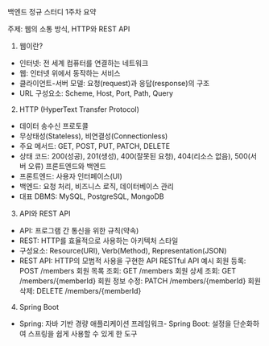 ﻿백엔드 정규 스터디 1주차 요약

주제: 웹의 소통 방식, HTTP와 REST API
1. 웹이란?
- 인터넷: 전 세계 컴퓨터를 연결하는 네트워크
- 웹: 인터넷 위에서 동작하는 서비스
- 클라이언트-서버 모델: 요청(request)과 응답(response)의 구조
- URL 구성요소: Scheme, Host, Port, Path, Query

2. HTTP (HyperText Transfer Protocol)
- 데이터 송수신 프로토콜
- 무상태성(Stateless), 비연결성(Connectionless)
- 주요 메서드: GET, POST, PUT, PATCH, DELETE
- 상태 코드: 200(성공), 201(생성), 400(잘못된 요청), 404(리소스 없음), 500(서버 오류)
프론트엔드와 백엔드
- 프론트엔드: 사용자 인터페이스(UI)
- 백엔드: 요청 처리, 비즈니스 로직, 데이터베이스 관리
- 대표 DBMS: MySQL, PostgreSQL, MongoDB

3. API와 REST API
- API: 프로그램 간 통신을 위한 규칙(약속)
- REST: HTTP를 효율적으로 사용하는 아키텍처 스타일
- 구성요소: Resource(URI), Verb(Method), Representation(JSON)
- REST API: HTTP의 모범적 사용을 구현한 API
RESTful API 예시
회원 등록: POST /members
회원 목록 조회: GET /members
회원 상세 조회: GET /members/{memberId}
회원 정보 수정: PATCH /members/{memberId}
회원 삭제: DELETE /members/{memberId}

4. Spring Boot
- Spring: 자바 기반 경량 애플리케이션 프레임워크- Spring Boot: 설정을 단순화하여 스프링을 쉽게 사용할 수 있게 한 도구

